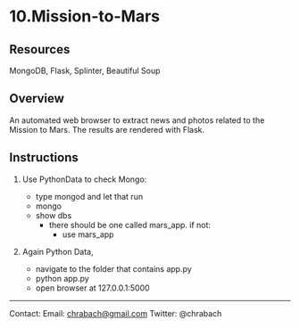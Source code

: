 # 10.Mission-to-Mars

## Resources
MongoDB, Flask, Splinter, Beautiful Soup

## Overview
An automated web browser to extract news and photos related to the Mission to Mars.  The results are rendered with Flask.


## Instructions

1. Use PythonData to check Mongo:
	- type mongod and let that run
	- mongo
	- show dbs
		- there should be one called mars_app.  if not:
			- use mars_app

2. Again Python Data, 
	- navigate to the folder that contains app.py
	- python app.py
	- open browser at 127.0.0.1:5000
	
------------------------------------------------------------
Contact:
Email: chrabach@gmail.com
Twitter: @chrabach
